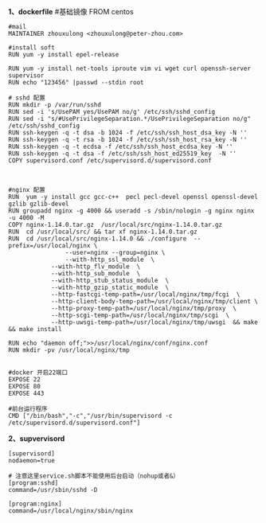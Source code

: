 **1、dockerfile**
	#基础镜像
	FROM centos
	
	#mail
	MAINTAINER zhouxulong <zhouxulong@peter-zhou.com>
	
	#install soft
	RUN yum -y install epel-release
	
	RUN yum -y install net-tools iproute vim vi wget curl openssh-server supervisor
	RUN echo "123456" |passwd --stdin root
	
	# sshd 配置
	RUN mkdir -p /var/run/sshd
	RUN sed -i 's/UsePAM yes/UsePAM no/g' /etc/ssh/sshd_config
	RUN sed -i "s/#UsePrivilegeSeparation.*/UsePrivilegeSeparation no/g" /etc/ssh/sshd_config
	RUN ssh-keygen -q -t dsa -b 1024 -f /etc/ssh/ssh_host_dsa_key -N '' 
	RUN ssh-keygen -q -t rsa -b 1024 -f /etc/ssh/ssh_host_rsa_key -N '' 
	RUN ssh-keygen -q -t ecdsa -f /etc/ssh/ssh_host_ecdsa_key -N ''
	RUN ssh-keygen -q -t dsa -f /etc/ssh/ssh_host_ed25519_key  -N '' 
	COPY supervisord.conf /etc/supervisord.d/supervisord.conf
	
	
	
	#nginx 配置
	RUN  yum -y install gcc gcc-c++  pecl pecl-devel openssl openssl-devel gzlib gzlib-devel
	RUN groupadd nginx -g 4000 && useradd -s /sbin/nologin -g nginx nginx -u 4000 -M 
	COPY nginx-1.14.0.tar.gz  /usr/local/src/nginx-1.14.0.tar.gz 
	RUN  cd /usr/local/src/ && tar xf nginx-1.14.0.tar.gz
	RUN  cd /usr/local/src/nginx-1.14.0 && ./configure 	--prefix=/usr/local/nginx \
			    	--user=nginx --group=nginx \
			    	--with-http_ssl_module 	\
				--with-http_flv_module  \
				--with-http_sub_module  \
				--with-http_stub_status_module  \
				--with-http_gzip_static_module  \
				--http-fastcgi-temp-path=/usr/local/nginx/tmp/fcgi  \
				--http-client-body-temp-path=/usr/local/nginx/tmp/client \
				--http-proxy-temp-path=/usr/local/nginx/tmp/proxy  \
				--http-scgi-temp-path=/usr/local/nginx/tmp/scgi  \
				--http-uwsgi-temp-path=/usr/local/nginx/tmp/uwsgi  && make && make install 
	
	RUN echo "daemon off;">>/usr/local/nginx/conf/nginx.conf
	RUN mkdir -pv /usr/local/nginx/tmp
	
	
	#docker 开启22端口
	EXPOSE 22
	EXPOSE 80
	EXPOSE 443
	
	#前台运行程序
	CMD ["/bin/bash","-c","/usr/bin/supervisord -c /etc/supervisord.d/supervisord.conf"]
	
**2、supvervisord**

	[supervisord]
	nodaemon=true
	
	# 注意这里service.sh脚本不能使用后台启动（nohup或者&）
	[program:sshd]
	command=/usr/sbin/sshd -D
	
	[program:nginx]
	command=/usr/local/nginx/sbin/nginx


